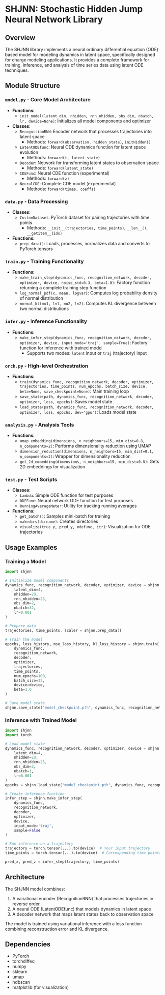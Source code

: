 # SHJNN: Stochastic Hidden Jump Neural Network Library

## Overview
The SHJNN library implements a neural ordinary differential equation (ODE) based model for modeling dynamics in latent space, specifically designed for charge modeling applications. It provides a complete framework for training, inference, and analysis of time series data using latent ODE techniques.

## Module Structure

### `model.py` - Core Model Architecture
- **Functions**:
  - `init_model(latent_dim, nhidden, rnn_nhidden, obs_dim, nbatch, lr, device=None)`: Initializes all model components and optimizer
- **Classes**:
  - `RecognitionRNN`: Encoder network that processes trajectories into latent space
    - Methods: `forward(observation, hidden_state)`, `initHidden()`
  - `LatentODEfunc`: Neural ODE dynamics function for latent space evolution
    - Methods: `forward(t, latent_state)`
  - `Decoder`: Network for transforming latent states to observation space
    - Methods: `forward(latent_state)`
  - `CDEFunc`: Neural CDE function (experimental)
    - Methods: `forward(z)`
  - `NeuralCDE`: Complete CDE model (experimental)
    - Methods: `forward(times, coeffs)`

### `data.py` - Data Processing
- **Classes**:
  - `CustomDataset`: PyTorch dataset for pairing trajectories with time points
    - Methods: `__init__(trajectories, time_points)`, `__len__()`, `__getitem__(idx)`
- **Functions**:
  - `prep_data()`: Loads, processes, normalizes data and converts to PyTorch tensors

### `train.py` - Training Functionality
- **Functions**:
  - `make_train_step(dynamics_func, recognition_network, decoder, optimizer, device, noise_std=0.3, beta=1.0)`: Factory function returning a complete training step function
  - `log_normal_pdf(x, mean, logvar)`: Computes log probability density of normal distribution
  - `normal_kl(mu1, lv1, mu2, lv2)`: Computes KL divergence between two normal distributions

### `infer.py` - Inference Functionality
- **Functions**:
  - `make_infer_step(dynamics_func, recognition_network, decoder, optimizer, device, input_mode='traj', sample=True)`: Factory function for inference with trained model
    - Supports two modes: `latent` input or `traj` (trajectory) input

### `orch.py` - High-level Orchestration
- **Functions**:
  - `train(dynamics_func, recognition_network, decoder, optimizer, trajectories, time_points, num_epochs, batch_size, device, beta=None, save_checkpoint=None)`: Main training loop
  - `save_state(path, dynamics_func, recognition_network, decoder, optimizer, loss, epochs)`: Saves model state
  - `load_state(path, dynamics_func, recognition_network, decoder, optimizer, loss, epochs, dev='gpu')`: Loads model state

### `analysis.py` - Analysis Tools
- **Functions**:
  - `umap_embedding(dimensions, n_neighbours=15, min_dist=0.8, n_components=2)`: Performs dimensionality reduction using UMAP
  - `dimension_reduction(dimensions, n_neighbors=15, min_dist=0.1, n_components=2)`: Wrapper for dimensionality reduction
  - `get_2d_embedding(dimensions, n_neighbors=15, min_dist=0.8)`: Gets 2D embeddings for visualization

### `test.py` - Test Scripts
- **Classes**:
  - `Lambda`: Simple ODE function for test purposes
  - `ODEFunc`: Neural network ODE function for test purposes
  - `RunningAverageMeter`: Utility for tracking running averages
- **Functions**:
  - `get_batch()`: Samples mini-batch for training
  - `makedirs(dirname)`: Creates directories
  - `visualize(true_y, pred_y, odefunc, itr)`: Visualization for ODE trajectories

## Usage Examples

### Training a Model
```python
import shjnn

# Initialize model components
dynamics_func, recognition_network, decoder, optimizer, device = shjnn.init_model(
    latent_dim=4, 
    nhidden=20, 
    rnn_nhidden=25, 
    obs_dim=2, 
    nbatch=32, 
    lr=0.001
)

# Prepare data
trajectories, time_points, scaler = shjnn.prep_data()

# Train the model
epochs, loss_history, mse_loss_history, kl_loss_history = shjnn.train(
    dynamics_func, 
    recognition_network, 
    decoder, 
    optimizer, 
    trajectories, 
    time_points, 
    num_epochs=100, 
    batch_size=32, 
    device=device, 
    beta=1.0
)

# Save model state
shjnn.save_state("model_checkpoint.pth", dynamics_func, recognition_network, decoder, optimizer, loss_history, epochs)
```

### Inference with Trained Model
```python
import shjnn
import torch

# Load model state
dynamics_func, recognition_network, decoder, optimizer, device = shjnn.init_model(
    latent_dim=4, 
    nhidden=20, 
    rnn_nhidden=25, 
    obs_dim=2, 
    nbatch=1, 
    lr=0.001
)
epochs = shjnn.load_state("model_checkpoint.pth", dynamics_func, recognition_network, decoder, optimizer, [], 0)

# Create inference function
infer_step = shjnn.make_infer_step(
    dynamics_func, 
    recognition_network, 
    decoder, 
    optimizer, 
    device, 
    input_mode='traj', 
    sample=False
)

# Run inference on a trajectory
trajectory = torch.tensor(...).to(device)  # Your input trajectory
time_points = torch.tensor(...).to(device)  # Corresponding time points

pred_x, pred_z = infer_step(trajectory, time_points)
```

## Architecture
The SHJNN model combines:
1. A variational encoder (RecognitionRNN) that processes trajectories in reverse order
2. A neural ODE (LatentODEfunc) that models dynamics in latent space
3. A decoder network that maps latent states back to observation space

The model is trained using variational inference with a loss function combining reconstruction error and KL divergence.

## Dependencies
- PyTorch
- torchdiffeq
- numpy
- sklearn
- umap
- hdbscan
- matplotlib (for visualization)